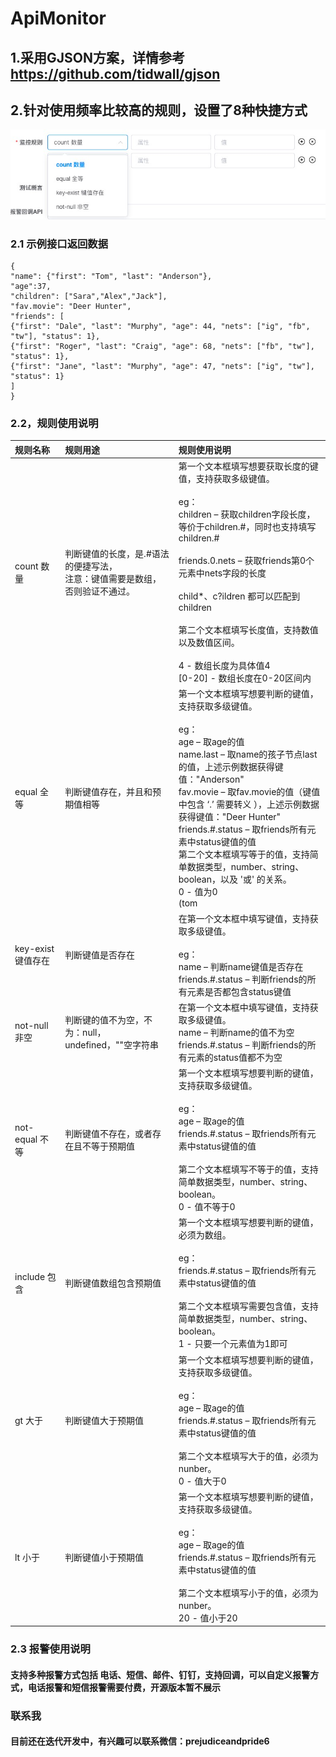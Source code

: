 # ApiMonitor

## 1.采用GJSON方案，详情参考 https://github.com/tidwall/gjson
## 2.针对使用频率比较高的规则，设置了8种快捷方式

![avatar](./img/img.png)

### 2.1 示例接口返回数据
```azure![img.png](img.png)
{
"name": {"first": "Tom", "last": "Anderson"},
"age":37,
"children": ["Sara","Alex","Jack"],
"fav.movie": "Deer Hunter",
"friends": [
{"first": "Dale", "last": "Murphy", "age": 44, "nets": ["ig", "fb", "tw"], "status": 1},
{"first": "Roger", "last": "Craig", "age": 68, "nets": ["fb", "tw"], "status": 1},
{"first": "Jane", "last": "Murphy", "age": 47, "nets": ["ig", "tw"], "status": 1}
]
}
```

### 2.2，规则使用说明

| 规则名称 | 规则用途 | 规则使用说明 |
| :-----| :---- | :---- | 
| count 数量 | 判断键值的长度，是.#语法的便捷写法，<br>注意：键值需要是数组，否则验证不通过。 | 第一个文本框填写想要获取长度的键值，支持获取多级键值。<br><br> eg：<br>children  – 获取children字段长度，等价于children.#，同时也支持填写children.# <br><br>friends.0.nets – 获取friends第0个元素中nets字段的长度 <br><br>child*、c?ildren 都可以匹配到children <br><br>第二个文本框填写长度值，支持数值以及数值区间。 <br><br>4  - 数组长度为具体值4<br>[0-20] - 数组长度在0-20区间内 |
| equal 全等 | 判断键值存在，并且和预期值相等 | 第一个文本框填写想要判断的键值，支持获取多级键值。<br><br>eg：<br>age  – 取age的值<br>name.last – 取name的孩子节点last的值，上述示例数据获得键值："Anderson"<br>fav\.movie – 取fav.movie的值（键值中包含 ‘.’ 需要转义 ），上述示例数据获得键值："Deer Hunter"<br>friends.#.status – 取friends所有元素中status键值的值<br>第二个文本框填写等于的值，支持简单数据类型，number、string、boolean，以及 '或' 的关系。<br>0 - 值为0<br>(tom | bob) – 值为tom或者bob<br><br>注意需要兼容boolean类型的true和字符串true |
| key-exist 键值存在 | 判断键值是否存在 | 在第一个文本框中填写键值，支持获取多级键值。<br><br>eg：<br>name  – 判断name键值是否存在<br>friends.#.status  – 判断friends的所有元素是否都包含status键值 |
| not-null 非空 | 判断键的值不为空，不为：null，undefined，""空字符串 | 在第一个文本框中填写键值，支持获取多级键值。<br>name  – 判断name的值不为空<br>friends.#.status  – 判断friends的所有元素的status值都不为空 |
| not-equal 不等	 | 判断键值不存在，或者存在且不等于预期值| 第一个文本框填写想要判断的键值，支持获取多级键值。<br><br>eg：<br>age  – 取age的值<br>friends.#.status – 取friends所有元素中status键值的值<br><br>第二个文本框填写不等于的值，支持简单数据类型，number、string、boolean。<br>0 - 值不等于0 |
| include 包含	 | 判断键值数组包含预期值 | 第一个文本框填写想要判断的键值，必须为数组。<br><br>eg：<br>friends.#.status – 取friends所有元素中status键值的值<br><br>第二个文本框填写需要包含值，支持简单数据类型，number、string、boolean。<br>1 - 只要一个元素值为1即可 |
| gt 大于	 | 判断键值大于预期值 | 第一个文本框填写想要判断的键值，支持获取多级键值。<br><br>eg：<br>age  – 取age的值<br>friends.#.status – 取friends所有元素中status键值的值<br><br>第二个文本框填写大于的值，必须为nunber。<br>0 - 值大于0 |
| lt 小于	| 判断键值小于预期值 | 第一个文本框填写想要判断的键值，支持获取多级键值。<br><br>eg：<br>age  – 取age的值<br>friends.#.status – 取friends所有元素中status键值的值<br><br>第二个文本框填写小于的值，必须为nunber。<br>20 - 值小于20 |

### 2.3 报警使用说明

#### 支持多种报警方式包括 电话、短信、邮件、钉钉，支持回调，可以自定义报警方式，电话报警和短信报警需要付费，开源版本暂不展示

### 联系我
#### 目前还在迭代开发中，有兴趣可以联系微信：prejudiceandpride6